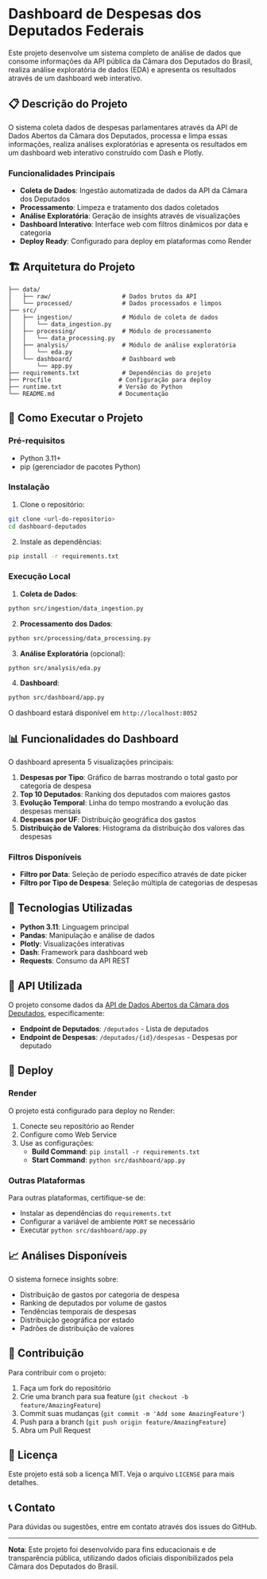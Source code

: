 # Dashboard de Despesas dos Deputados Federais

Este projeto desenvolve um sistema completo de análise de dados que consome informações da API pública da Câmara dos Deputados do Brasil, realiza análise exploratória de dados (EDA) e apresenta os resultados através de um dashboard web interativo.

## 📋 Descrição do Projeto

O sistema coleta dados de despesas parlamentares através da API de Dados Abertos da Câmara dos Deputados, processa e limpa essas informações, realiza análises exploratórias e apresenta os resultados em um dashboard web interativo construído com Dash e Plotly.

### Funcionalidades Principais

- **Coleta de Dados**: Ingestão automatizada de dados da API da Câmara dos Deputados
- **Processamento**: Limpeza e tratamento dos dados coletados
- **Análise Exploratória**: Geração de insights através de visualizações
- **Dashboard Interativo**: Interface web com filtros dinâmicos por data e categoria
- **Deploy Ready**: Configurado para deploy em plataformas como Render

## 🏗️ Arquitetura do Projeto

```
├── data/
│   ├── raw/                    # Dados brutos da API
│   └── processed/              # Dados processados e limpos
├── src/
│   ├── ingestion/              # Módulo de coleta de dados
│   │   └── data_ingestion.py
│   ├── processing/             # Módulo de processamento
│   │   └── data_processing.py
│   ├── analysis/               # Módulo de análise exploratória
│   │   └── eda.py
│   └── dashboard/              # Dashboard web
│       └── app.py
├── requirements.txt            # Dependências do projeto
├── Procfile                   # Configuração para deploy
├── runtime.txt                # Versão do Python
└── README.md                  # Documentação
```

## 🚀 Como Executar o Projeto

### Pré-requisitos

- Python 3.11+
- pip (gerenciador de pacotes Python)

### Instalação

1. Clone o repositório:
```bash
git clone <url-do-repositorio>
cd dashboard-deputados
```

2. Instale as dependências:
```bash
pip install -r requirements.txt
```

### Execução Local

1. **Coleta de Dados**:
```bash
python src/ingestion/data_ingestion.py
```

2. **Processamento dos Dados**:
```bash
python src/processing/data_processing.py
```

3. **Análise Exploratória** (opcional):
```bash
python src/analysis/eda.py
```

4. **Dashboard**:
```bash
python src/dashboard/app.py
```

O dashboard estará disponível em `http://localhost:8052`

## 📊 Funcionalidades do Dashboard

O dashboard apresenta 5 visualizações principais:

1. **Despesas por Tipo**: Gráfico de barras mostrando o total gasto por categoria de despesa
2. **Top 10 Deputados**: Ranking dos deputados com maiores gastos
3. **Evolução Temporal**: Linha do tempo mostrando a evolução das despesas mensais
4. **Despesas por UF**: Distribuição geográfica dos gastos
5. **Distribuição de Valores**: Histograma da distribuição dos valores das despesas

### Filtros Disponíveis

- **Filtro por Data**: Seleção de período específico através de date picker
- **Filtro por Tipo de Despesa**: Seleção múltipla de categorias de despesas

## 🔧 Tecnologias Utilizadas

- **Python 3.11**: Linguagem principal
- **Pandas**: Manipulação e análise de dados
- **Plotly**: Visualizações interativas
- **Dash**: Framework para dashboard web
- **Requests**: Consumo da API REST

## 📡 API Utilizada

O projeto consome dados da [API de Dados Abertos da Câmara dos Deputados](https://dadosabertos.camara.leg.br/swagger/api.html), especificamente:

- **Endpoint de Deputados**: `/deputados` - Lista de deputados
- **Endpoint de Despesas**: `/deputados/{id}/despesas` - Despesas por deputado

## 🚀 Deploy

### Render

O projeto está configurado para deploy no Render:

1. Conecte seu repositório ao Render
2. Configure como Web Service
3. Use as configurações:
   - **Build Command**: `pip install -r requirements.txt`
   - **Start Command**: `python src/dashboard/app.py`

### Outras Plataformas

Para outras plataformas, certifique-se de:
- Instalar as dependências do `requirements.txt`
- Configurar a variável de ambiente `PORT` se necessário
- Executar `python src/dashboard/app.py`

## 📈 Análises Disponíveis

O sistema fornece insights sobre:

- Distribuição de gastos por categoria de despesa
- Ranking de deputados por volume de gastos
- Tendências temporais de despesas
- Distribuição geográfica por estado
- Padrões de distribuição de valores

## 🤝 Contribuição

Para contribuir com o projeto:

1. Faça um fork do repositório
2. Crie uma branch para sua feature (`git checkout -b feature/AmazingFeature`)
3. Commit suas mudanças (`git commit -m 'Add some AmazingFeature'`)
4. Push para a branch (`git push origin feature/AmazingFeature`)
5. Abra um Pull Request

## 📝 Licença

Este projeto está sob a licença MIT. Veja o arquivo `LICENSE` para mais detalhes.

## 📞 Contato

Para dúvidas ou sugestões, entre em contato através dos issues do GitHub.

---

**Nota**: Este projeto foi desenvolvido para fins educacionais e de transparência pública, utilizando dados oficiais disponibilizados pela Câmara dos Deputados do Brasil.

